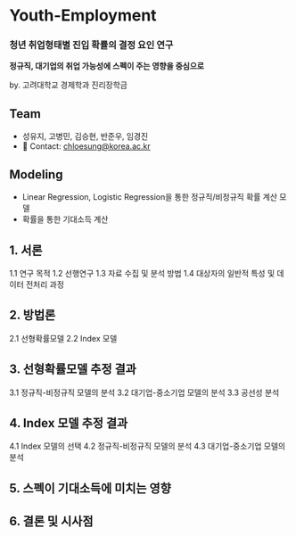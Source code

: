 # Youth-Employment
### **청년 취업형태별 진입 확률의 결정 요인 연구**  
**정규직, 대기업의 취업 가능성에 스펙이 주는 영향을 중심으로**  

by. 고려대학교 경제학과 진리장학금   

## Team
* 성유지, 고병민, 김승현, 반준우, 임경진   
* 💬 Contact: chloesung@korea.ac.kr

## Modeling
* Linear Regression, Logistic Regression을 통한 정규직/비정규직 확률 계산 모델
* 확률을 통한 기대소득 계산

## 1. 서론
1.1 연구 목적
1.2 선행연구
1.3 자료 수집 및 분석 방법
1.4 대상자의 일반적 특성 및 데이터 전처리 과정

## 2. 방법론
2.1 선형확률모델
2.2 Index 모델

## 3. 선형확률모델 추정 결과
3.1 정규직-비정규직 모델의 분석
3.2 대기업-중소기업 모델의 분석
3.3 공선성 분석

## 4. Index 모델 추정 결과
4.1 Index 모델의 선택
4.2 정규직-비정규직 모델의 분석
4.3 대기업-중소기업 모델의 분석

## 5. 스펙이 기대소득에 미치는 영향

## 6. 결론 및 시사점
